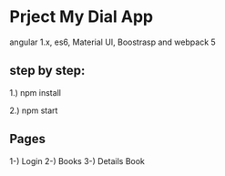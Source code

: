 # Prject My Dial App
angular 1.x, es6, Material UI, Boostrasp and webpack 5 

## step by step:

1.) npm install

2.) npm start

## Pages

1-) Login
2-) Books
3-) Details Book
